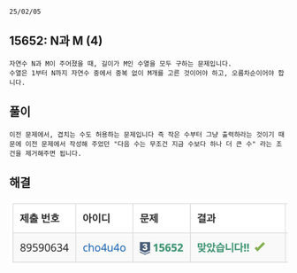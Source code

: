 `25/02/05`

## 15652: N과 M (4)

```Plain text
자연수 N과 M이 주어졌을 때, 길이가 M인 수열을 모두 구하는 문제입니다.
수열은 1부터 N까지 자연수 중에서 중복 없이 M개를 고른 것이어야 하고, 오름차순이어야 합니다.
```

## 풀이

```Plain text
이전 문제에서, 겹치는 수도 허용하는 문제입니다 즉 작은 수부터 그냥 출력하라는 것이기 때문에 이전 문제에서 작성해 주었던 "다음 수는 무조건 지금 수보다 하나 더 큰 수" 라는 조건을 제거해주면 됩니다.
```

## 해결

![alt text](image.png)
